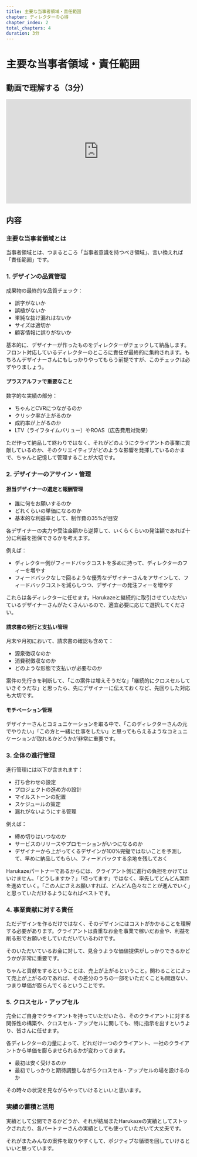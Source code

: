 ```yaml
---
title: 主要な当事者領域・責任範囲
chapter: ディレクターの心得
chapter_index: 2
total_chapters: 4
duration: 3分
---
```


# 主要な当事者領域・責任範囲

## 動画で理解する（3分）

<div style="position: relative; padding-bottom: 56.25%; height: 0;"><iframe src="https://www.loom.com/embed/1987f8962c0341328e8e031555d8899d?sid=3f4821e0-7bfe-4eb2-a8d7-d0268487319c" frameborder="0" webkitallowfullscreen mozallowfullscreen allowfullscreen style="position: absolute; top: 0; left: 0; width: 100%; height: 100%;"></iframe></div>

## 内容

### 主要な当事者領域とは

当事者領域とは、つまるところ「当事者意識を持つべき領域」、言い換えれば「責任範囲」です。

### 1. デザインの品質管理

成果物の最終的な品質チェック：
- 誤字がないか
- 誤植がないか
- 単純な抜け漏れはないか
- サイズは適切か
- 顧客情報に誤りがないか

基本的に、デザイナーが作ったものをディレクターがチェックして納品します。フロント対応しているディレクターのところに責任が最終的に集約されます。もちろんデザイナーさんにもしっかりやってもらう前提ですが、このチェックは必ずやりましょう。

#### プラスアルファで重要なこと

数字的な実績の部分：
- ちゃんとCVRにつながるのか
- クリック率が上がるのか
- 成約率が上がるのか
- LTV（ライフタイムバリュー）やROAS（広告費用対効果）

ただ作って納品して終わりではなく、それがどのようにクライアントの事業に貢献しているのか、そのクリエイティブがどのような影響を発揮しているのかまで、ちゃんと記憶して管理することが大切です。

### 2. デザイナーのアサイン・管理

#### 担当デザイナーの選定と報酬管理
- 誰に何をお願いするのか
- どれくらいの単価になるのか
- 基本的な利益率として、制作費の35%が目安

各デザイナーの実力や受注金額から逆算して、いくらくらいの発注額であれば十分に利益を担保できるかを考えます。

例えば：
- ディレクター側がフィードバックコストを多めに持って、ディレクターのフィーを増やす
- フィードバックなしで回るような優秀なデザイナーさんをアサインして、フィードバックコストを減らしつつ、デザイナーの発注フィーを増やす

これらは各ディレクターに任せます。Harukazeと継続的に取引させていただいているデザイナーさんがたくさんいるので、適宜必要に応じて選択してください。

#### 請求書の発行と支払い管理

月末や月初において、請求書の確認も含めて：
- 源泉徴収なのか
- 消費税徴収なのか
- どのような形態で支払いが必要なのか

案件の先行きを判断して、「この案件は増えそうだな」「継続的にクロスセルしていきそうだな」と思ったら、先にデザイナーに伝えておくなど、先回りした対応も大切です。

#### モチベーション管理

デザイナーさんとコミュニケーションを取る中で、「このディレクターさんの元でやりたい」「この方と一緒に仕事をしたい」と思ってもらえるようなコミュニケーションが取れるかどうかが非常に重要です。

### 3. 全体の進行管理

進行管理には以下が含まれます：
- 打ち合わせの設定
- プロジェクトの進め方の設計
- マイルストーンの配置
- スケジュールの策定
- 漏れがないようにする管理

例えば：
- 締め切りはいつなのか
- サービスのリリースやプロモーションがいつになるのか
- デザイナーから上がってくるデザインが100%完璧ではないことを予測して、早めに納品してもらい、フィードバックする余地を残しておく

Harukazeパートナーであるからには、クライアント側に進行の負担をかけてはいけません。「どうしますか？」「待ってます」ではなく、率先してどんどん案件を進めていく。「この人にさえお願いすれば、どんどん色々なことが進んでいく」と思っていただけるようになればベストです。

### 4. 事業貢献に対する責任

ただデザインを作るだけではなく、そのデザインにはコストがかかることを理解する必要があります。クライアントは貴重なお金を事業で稼いだお金や、利益を削る形でお願いをしていただいているわけです。

そのいただいているお金に対して、見合うような価値提供がしっかりできるかどうかが非常に重要です。

ちゃんと貢献をするということは、売上が上がるということ。関わることによって売上が上がるのであれば、その差分のうちの一部をいただくことも問題ない、つまり単価が膨らんでくるということです。

### 5. クロスセル・アップセル

完全にご自身でクライアントを持っていただいたら、そのクライアントに対する関係性の構築や、クロスセル・アップセルに関しても、特に指示を出すというより、皆さんに任せます。

各ディレクターの力量によって、どれだけ一つのクライアント、一社のクライアントから単価を膨らませられるかが変わってきます。

- 最初は安く受けるのか
- 最初でしっかりと期待調整しながらクロスセル・アップセルの場を設けるのか

その時々の状況を見ながらやっていけるといいと思います。

### 実績の蓄積と活用

実績として公開できるかどうか、それが結局またHarukazeの実績としてストックされたり、各パートナーさんの実績としても使っていただいて大丈夫です。

それがまたみんなの案件を取りやすくして、ポジティブな循環を回していけるといいと思っています。

